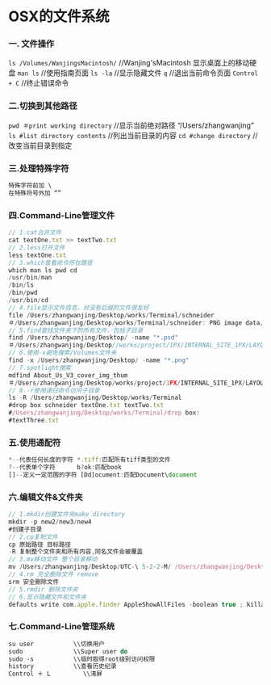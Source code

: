 # OSX的文件系统
### 一. 文件操作 
`ls /Volumes/WanjingsMacintosh/`    //Wanjing'sMacintosh 显示桌面上的移动硬盘
`man ls`                            //使用指南页面
`ls -la`                            //显示隐藏文件
`q`                                 //退出当前命令页面
`Control + C`                       //终止错误命令 

### 二.切换到其他路径 
`pwd ＃print working directory`     //显示当前绝对路径 “/Users/zhangwanjing”
`ls #list directory contents`       //列出当前目录的内容
`cd #change directory`              //改变当前目录到指定 

### 三.处理特殊字符
```javascript
特殊字符前加 \
在特殊符号外加 “”
```

### 四.Command-Line管理文件
```javascript
// 1.cat合并文件
cat textOne.txt >> textTwo.txt
// 2.less打开文件
less textOne.txt
// 3.which查看命令所在路径
which man ls pwd cd
/usr/bin/man
/bin/ls
/bin/pwd
/usr/bin/cd
// 4.file显示文件信息，对没有后缀的文件很友好
file /Users/zhangwanjing/Desktop/works/Terminal/schneider
＃/Users/zhangwanjing/Desktop/works/Terminal/schneider: PNG image data, 146 x 520, 8-bit/color RGB, non-interlaced
// 5.find查找文件夹下的所有文件，包括子目录
find /Users/zhangwanjing/Desktop/ -name "*.psd"
＃/Users/zhangwanjing/Desktop//works/project/1PX/INTERNAL_SITE_1PX/LAYOUT/About_Us_V3_cover_img_thum.psd
// 6.使用-x避免搜索/Volumes文件夹
find -x /Users/zhangwanjing/Desktop/ -name "*.png"
// 7.spotlight搜索
mdfind About_Us_V3_cover_img_thum
＃/Users/zhangwanjing/Desktop/works/project/1PX/INTERNAL_SITE_1PX/LAYOUT/About_Us_V3_cover_img_thum.psd
// 8.-r使用递归命令访问子目录
ls -R /Users/zhangwanjing/Desktop/works/Terminal
#drop box schneider textOne.txt textTwo.txt
#/Users/zhangwanjing/Desktop/works/Terminal/drop box:
#textThree.txt
``` 

### 五.使用通配符
```javascript
*--代表任何长度的字符 *.tiff:匹配所有tiff类型的文件
?--代表单个字符      b?ok:匹配book
[]--定义一定范围的字符 [Dd]ocument:匹配Document\document
```

### 六.编辑文件&文件夹
```javascript
// 1.mkdir创建文件夹make directory
mkdir -p new2/new3/new4
#创建子目录
// 2.cp复制文件
cp 原始路径 目标路径
-R 复制整个文件夹和所有内容,同名文件会被覆盖
// 3.mv移动文件 整个目录移动
mv /Users/zhangwanjing/Desktop/UTC-\ 5-2-2-M/ /Users/zhangwanjing/Desktop/works/Terminal/drop\ box/
// 4.rm 完全删除文件 remove
srm 安全删除文件
// 5.rmdir 删除文件夹
// 6.显示隐藏文件和文件夹
defaults write com.apple.finder AppleShowAllFiles -boolean true ; killall Finder
```

### 七.Command-Line管理系统
```javascript
su user           \\切换用户
sudo              \\Super user do
sudo -s           \\临时取得root级别访问权限
history           \\查看历史纪录
Control ＋ L         \\清屏
```
